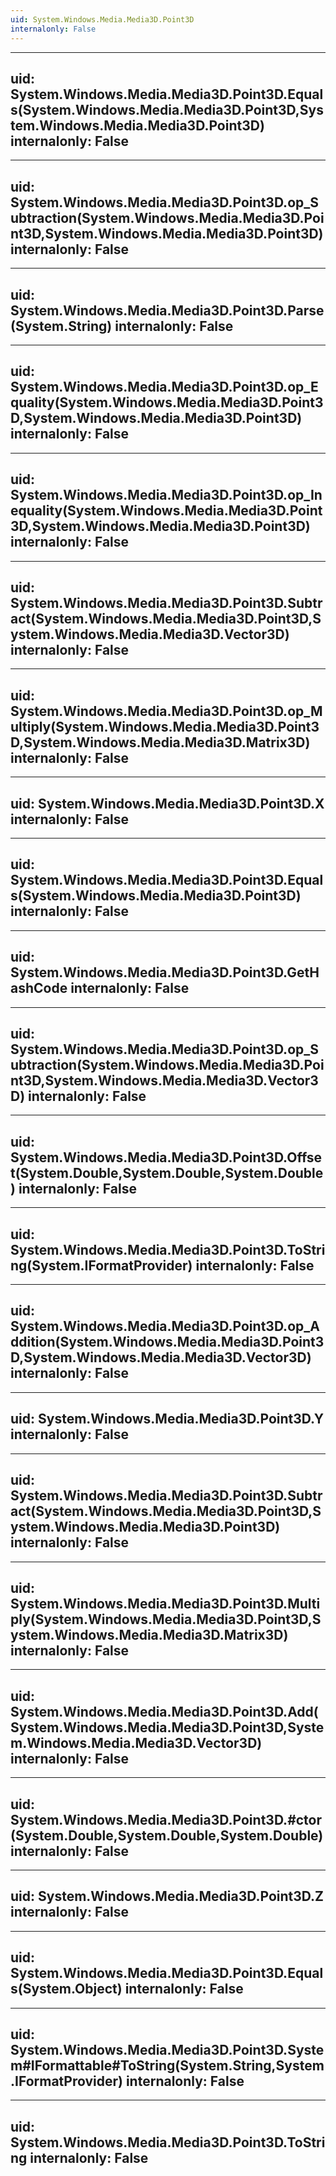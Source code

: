 ```yaml
---
uid: System.Windows.Media.Media3D.Point3D
internalonly: False
---
```


---
uid: System.Windows.Media.Media3D.Point3D.Equals(System.Windows.Media.Media3D.Point3D,System.Windows.Media.Media3D.Point3D)
internalonly: False
---

---
uid: System.Windows.Media.Media3D.Point3D.op_Subtraction(System.Windows.Media.Media3D.Point3D,System.Windows.Media.Media3D.Point3D)
internalonly: False
---

---
uid: System.Windows.Media.Media3D.Point3D.Parse(System.String)
internalonly: False
---

---
uid: System.Windows.Media.Media3D.Point3D.op_Equality(System.Windows.Media.Media3D.Point3D,System.Windows.Media.Media3D.Point3D)
internalonly: False
---

---
uid: System.Windows.Media.Media3D.Point3D.op_Inequality(System.Windows.Media.Media3D.Point3D,System.Windows.Media.Media3D.Point3D)
internalonly: False
---

---
uid: System.Windows.Media.Media3D.Point3D.Subtract(System.Windows.Media.Media3D.Point3D,System.Windows.Media.Media3D.Vector3D)
internalonly: False
---

---
uid: System.Windows.Media.Media3D.Point3D.op_Multiply(System.Windows.Media.Media3D.Point3D,System.Windows.Media.Media3D.Matrix3D)
internalonly: False
---

---
uid: System.Windows.Media.Media3D.Point3D.X
internalonly: False
---

---
uid: System.Windows.Media.Media3D.Point3D.Equals(System.Windows.Media.Media3D.Point3D)
internalonly: False
---

---
uid: System.Windows.Media.Media3D.Point3D.GetHashCode
internalonly: False
---

---
uid: System.Windows.Media.Media3D.Point3D.op_Subtraction(System.Windows.Media.Media3D.Point3D,System.Windows.Media.Media3D.Vector3D)
internalonly: False
---

---
uid: System.Windows.Media.Media3D.Point3D.Offset(System.Double,System.Double,System.Double)
internalonly: False
---

---
uid: System.Windows.Media.Media3D.Point3D.ToString(System.IFormatProvider)
internalonly: False
---

---
uid: System.Windows.Media.Media3D.Point3D.op_Addition(System.Windows.Media.Media3D.Point3D,System.Windows.Media.Media3D.Vector3D)
internalonly: False
---

---
uid: System.Windows.Media.Media3D.Point3D.Y
internalonly: False
---

---
uid: System.Windows.Media.Media3D.Point3D.Subtract(System.Windows.Media.Media3D.Point3D,System.Windows.Media.Media3D.Point3D)
internalonly: False
---

---
uid: System.Windows.Media.Media3D.Point3D.Multiply(System.Windows.Media.Media3D.Point3D,System.Windows.Media.Media3D.Matrix3D)
internalonly: False
---

---
uid: System.Windows.Media.Media3D.Point3D.Add(System.Windows.Media.Media3D.Point3D,System.Windows.Media.Media3D.Vector3D)
internalonly: False
---

---
uid: System.Windows.Media.Media3D.Point3D.#ctor(System.Double,System.Double,System.Double)
internalonly: False
---

---
uid: System.Windows.Media.Media3D.Point3D.Z
internalonly: False
---

---
uid: System.Windows.Media.Media3D.Point3D.Equals(System.Object)
internalonly: False
---

---
uid: System.Windows.Media.Media3D.Point3D.System#IFormattable#ToString(System.String,System.IFormatProvider)
internalonly: False
---

---
uid: System.Windows.Media.Media3D.Point3D.ToString
internalonly: False
---
